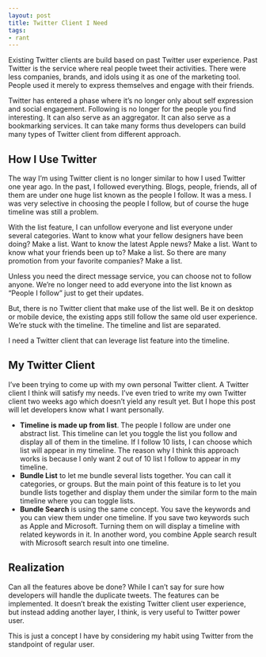 ```yaml
---
layout: post
title: Twitter Client I Need
tags:
- rant
---
```

Existing Twitter clients are build based on past Twitter user experience. Past Twitter is the service where real people tweet their activities. There were less companies, brands, and idols using it as one of the marketing tool. People used it merely to express themselves and engage with their friends.

Twitter has entered a phase where it’s no longer only about self expression and social engagement. Following is no longer for the people you find interesting. It can also serve as an aggregator. It can also serve as a bookmarking services. It can take many forms thus developers can build many types of Twitter client from different approach.

<!--more-->

## How I Use Twitter

The way I’m using Twitter client is no longer similar to how I used Twitter one year ago. In the past, I followed everything. Blogs, people, friends, all of them are under one huge list known as the people I follow. It was a mess. I was very selective in choosing the people I follow, but of course the huge timeline was still a problem.

With the list feature, I can unfollow everyone and list everyone under several categories. Want to know what your fellow designers have been doing? Make a list. Want to know the latest Apple news? Make a list. Want to know what your friends been up to? Make a list. So there are many promotion from your favorite companies? Make a list.

Unless you need the direct message service, you can choose not to follow anyone. We’re no longer need to add everyone into the list known as “People I follow” just to get their updates.

But, there is no Twitter client that make use of the list well. Be it on desktop or mobile device, the existing apps still follow the same old user experience. We’re stuck with the timeline. The timeline and list are separated.

I need a Twitter client that can leverage list feature into the timeline.

## My Twitter Client

I’ve been trying to come up with my own personal Twitter client. A Twitter client I think will satisfy my needs. I’ve even tried to write my own Twitter client two weeks ago which doesn’t yield any result yet. But I hope this post will let developers know what I want personally.

- **Timeline is made up from list**. The people I follow are under one abstract list. This timeline can let you toggle the list you follow and display all of them in the timeline. If I follow 10 lists, I can choose which list will appear in my timeline. The reason why I think this approach works is because I only want 2 out of 10 list I follow to appear in my timeline.
- **Bundle List** to let me bundle several lists together. You can call it categories, or groups. But the main point of this feature is to let you bundle lists together and display them under the similar form to the main timeline where you can toggle lists.
- **Bundle Search** is using the same concept. You save the keywords and you can view them under one timeline. If you save two keywords such as Apple and Microsoft. Turning them on will display a timeline with related keywords in it. In another word, you combine Apple search result with Microsoft search result into one timeline.

## Realization

Can all the features above be done? While I can’t say for sure how developers will handle the duplicate tweets. The features can be implemented. It doesn’t break the existing Twitter client user experience, but instead adding another layer, I think, is very useful to Twitter power user.

This is just a concept I have by considering my habit using Twitter from the standpoint of regular user.
